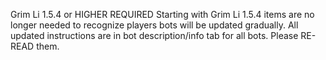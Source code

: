 Grim Li 1.5.4 or HIGHER REQUIRED
Starting with Grim Li 1.5.4 items are no longer needed to recognize players bots will be updated gradually.
All updated instructions are in bot description/info tab for all bots. Please RE-READ them.



